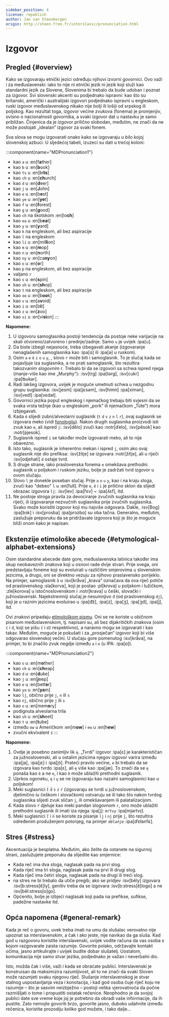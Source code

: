 ```yaml
---
sidebar_position: 4
license: republish
author: Jan van Steenbergen
origin: http://steen.free.fr/interslavic/pronunciation.html
---
```


# Izgovor

## Pregled \{#overview}

Kako se izgovaraju etnički jezici određuju njihovi izvorni govornici. Ovo važi i za međuslavenski: iako to nije ni etnički jezik ni jezik koji služi kao standardni jezik za Slovene, Slovenima bi trebalo da bude udoban i poznat za izgovor. Svi slovenski akcenti su podjednako ispravni: kao što su britanski, američki i australijski izgovori podjednako ispravni u engleskom, ruski izgovor međuslavenskog nikako nije bolji ili lošiji od srpskog ili poljskog. Kao rezultat toga, izgovor većine zvukova (fonema) je promjenjiv, ovisno o nacionalnosti govornika, a svaki izgovor dat u nastavku je samo približan. Činjenica da je izgovor prilično slobodan, međutim, ne znači da ne može postojati „idealan” izgovor za svaki fonem.

Sva slova se mogu izgovarati onako kako se izgovaraju u bilo kojoj slovenskoj azbuci. U sljedećoj tabeli, izuzeci su dati u trećoj koloni:

:::component{name="MDPronunciation1"}
- kao `a` u :en[f**a**ther]
- kao `b` u :en[**b**ook]
- kao `ts` u :en[bi**ts**]
- kao `ch` u :en[**ch**urch]
- kao `d` u :en[**d**eer]
- kao `j` u :en[**J**ohn]
- kao `e` u :en[b**e**st]
- kao `ye` u :en[**ye**t]
- kao `f` u :en[**f**orest]
- kao `g` u :en[**g**ood]
- kao `ch` na škotskom :en[lo**ch**]
- kao `ea` u :en[b**ea**t]
- kao `y` u :en[**y**ard]
- kao `k` na engleskom, ali bez aspiracije
- kao `l` na engleskom
- kao `li` u :en[mil**li**on]
- kao `m` u :en[**m**op]
- kao `n` u :en[**n**orth]
- kao `ny` u :en[ca**ny**on]
- kao `o` u :en[**o**r]
- kao `p` na engleskom, ali bez aspiracije
- valjano `r`
- kao `s` u :en[**s**pin]
- kao `sh` u :en[**sh**op]
- kao `t` na engleskom, ali bez aspiracije
- kao `oo` u :en[b**oo**k]
- kao `v` u :en[a**v**oid]
- kao `i` u :en[b**i**t]
- kao `z` u :en[**z**oo]
- kao `si` u :en[vi**si**on]
:::

**Napomene:**

1. U izgovoru samoglasnika postoji tendencija da postoje neke varijacije na skali otvoreno/zatvoreno i prednje/zadnje. Samo `u` je uvijek :ipa[u].
2. Da biste izbegli nejasnoće, treba izbegavati akanje (izgovaranje nenaglašenih samoglasnika kao :ipa[ɑ] ili :ipa[ə] u ruskom).
3. Osim `a` `e` `ě` `i` `o` `u` `y`, , slovo `r` može biti i samoglasnik. To je slučaj kada se pojavljuje iza suglasnika, a ne prati samoglasnik, što rezultira takozvanim _slogovnim r_. Trebalo bi da se izgovori sa schwa ispred njega (manje-više kao ime „Murphy”): :isv[trg] :ipa[tərg], :isv[cukr] :ipa[ʦukər].
4. Radi lakšeg izgovora, uvijek je moguće umetnuti schwa u nezgodnu grupu suglasnika: :isv[jesm] :ipa[jɛsǝm], :isv[himn] :ipa[ximǝn], :isv[vedl] :ipa[vɛdǝl].
5. Govornici jezika poput engleskog i njemačkog trebaju biti svjesni da se svaka vrsta težnje (kao u engleskom „pork” ili njemačkom „Tüte”) mora izbjegavati.
6. Kada `ě` slijedi zubni/alveolarni suglasnik (`t` `d` `s` `z` `n` `l` `r`), ovaj suglasnik se izgovara meko (vidi [fonologiju][1]). Nakon drugih suglasnika proizvodi isti zvuk kao `e`, ali ispred `j`: :isv[dělo] zvuči kao :notr[ďelo], :isv[pěsok]  kao :notr[pjesok].
7. Suglasnik ispred `i` se također može izgovarati meko, ali to nije obavezno.
8. Isto tako, suglasnik je inherentno mekan i ispred `j`, osim ako ovaj suglasnik nije dio prefiksa: :isv[žitje] se izgovara :notr[žiťje], ali u riječi :isv[odjehati] `d` ostaje tvrd.
9. S druge strane, iako praslovenska fonema `e` omekšava prethodni suglasnik u poljskom i ruskom jeziku, bolje je zadržati tvrd izgovor u ovom slučaju.
10. Slovo `l` je donekle poseban slučaj. Prije `a` `o` `u` `y`,  kao i na kraju sloga, zvuči kao "debeo" `l` u :en[full]. Prije `e`, `ě`  i `i` je prilično sklon da slijedi obrazac izgovora `lj`: :isv[lev] :ipa[lʲɛv]  \~ :ipa[ʎɛf], itd.
11. Ne postoje stroga pravila za devociranje zvučnih suglasnika na kraju riječi, ili izgovaranje nezvučnih suglasnika prije zvučnih suglasnika. Svako može koristiti izgovor koji mu najviše odgovara. Dakle, :isv[Bog] :ipa[bɔk]  i :isv[prosba] :ipa[prɔzbɑ]  su oba tačna. Generalno, međutim, zaslužuje preporuku da se pridržavate izgovora koji je što je moguće bliži onom kako je napisan.

## Ekstenzije etimološke abecede \{#etymological-alphabet-extensions}

Osim standardne abecede date gore, međuslavenska latinica također ima skup neobaveznih znakova koji u osnovi rade dvije stvari. Prije svega, oni predstavljaju foneme koji su evoluirali u različitim smjerovima u slovenskim jezicima, a drugo, oni se direktno vezuju za njihovo praslavensko porijeklo. Na primjer, samoglasnik `å` u :isv[kråva] „krava” označava da ova riječ potiče od praslovenskog :sla[korva], koji je postao :pl[krova] u poljskom i lužičkom, :zle[korova] u istočnoslovenskom i :notr[krava] u češki, slovački i južnoslavenski. Najekstremniji slučaj je nesumnjivo `đ` (od praslovenskog `dj`), koji je u raznim jezicima evoluirao u :ipa[d͡z], :ipa[z], :ipa[ʒ], :ipa[ʒd], :ipa[j],  itd.

Ovi znakovi pripadaju [etimološkom pismu][2]. Oni se ne koriste u običnom pisanom međuslavenskom, tj. napisani su, ali bez dijakritičkih znakova (osim `ć` i `đ`, koji se pišu `č` i `dž` respektivno), a naravno mogu se izgovarati i kao takav. Međutim, moguće je pokušati i za „prosječan“ izgovor koji bi više odgovarao slovenskoj većini. U slučaju gore pomenutog :isv[kråva], na primjer, to bi značilo zvuk negdje između `a` i `o` (u IPA: :ipa[ɒ]).

:::component{name="MDPronunciation2"}
- kao `o` u :en[m**o**ther]
- kao `ch` u :en[**ch**eap]
- kao `d` u :en[**d**uke]
- kao `j` u :en[**j**eep]
- kao `e` u :en[bett**e**r]
- kao `ya` u :en[**ya**m]
- kao `lj`, obično prije `j`, `n`  ili `s`
- kao `nj`, obično prije `j` ili `s`
- kao `o` u :en[mem**o**ry]
- podignuta alveolarna trila
- kao `sh` u :en[**sh**eet]
- kao `t` u :en[**t**ube]
- između `ow` u Američkom :en[m**ow**] i `ew` u :en[h**ew**]
- zvučni ekvivalent `ś`
:::

**Napomene:**

1. Ovdje je posebno zanimljiv lik `ę`. „Tvrdi” izgovor :ipa[ɛ] je karakterističan za južnoslovenski, ali u ostalim jezicima njegov izgovor varira između :ipa[ja], :ipa[jɛ]  i :ipa[jɔ̃]. Prateći pravilo većine, `e` bi trebalo da se izgovara kao tvrdo :ipa[ɛ], ali `ę` više kao :ipa[jæ]. To znači da se `ę` ponaša kao `ě` a ne `e`, i kao `ě` može ublažiti prethodni suglasnik.
2. Uprkos ogoneku, `ę` i `ų` se ne izgovaraju kao nazalni samoglasnici kao u poljskom!
3. Meki suglasnici `t́` `d́` `ś` `ź` `ŕ`  (izgovaraju se tvrdi u južnoslovenskom, djelimično iu češkom i slovačkom) ostvaruju se ili tako što nakon tvrdog suglasnika slijedi zvuk sličan `j`, ili omekšavanjem ili palatalizacijom.
4. Kada slovo `ŕ` djeluje kao meki pandan slogovnom `r`, ono može ublažiti prethodni suglasnik ili imati iza njega :ipa[j]: _`mŕtvy`_ :ipa[mjǝrtvɪ].
5. Meki suglasnici `ľ` i `ń` se koriste za pisanje `lj` i `nj` prije `j`, što rezultira određenim produženjem potonjeg, na primjer _`dělańje`_ :ipa[dʲɛɫanʲĭɛ].

## Stres \{#stress}

Akcentuacija je besplatna. Međutim, ako želite da ostanete na sigurnoj strani, zaslužujete preporuku da slijedite kao smjernice:

- Kada reč ima dva sloga, naglasak pada na prvi slog.
- Kada riječ ima tri sloga, naglasak pada na prvi ili drugi slog.
- Kada riječ ima četiri sloga, naglasak pada na drugi ili treći slog.
- na stres ne bi trebalo da utiče pregib; ako se pridjev :isv[běly] izgovara :isv[b:stress[ě]ly], genitiv treba da se izgovara :isv[b:stress[ě]logo] a ne :isv[běl:stress[o]go].
- Općenito, bolje je izbjeći naglasak koji pada na prefikse, sufikse, padežne nastavke itd.

## Opća napomena \{#general-remark}

Kada je reč o govoru, uvek treba imati na umu da slušalac verovatno nije upoznat sa interslavenskim, a čak i ako jeste, nije navikao da ga sluša. Kad god u razgovoru koristite interslavenski, uvijek vodite računa da vas osoba s kojom razgovarate zaista razumije. Govorite polako, održavajte kontakt očima, jasno artikulirajte i uvijek budite dobar slušatelj. Uostalom, komunikacija nije samo stvar jezika, podjednako je važan i neverbalni dio.

Isto, možda čak i više, važi i kada se obraćate publici. Interslavenski je konstruisan da maksimizira razumljivost, ali to ne znači da svaki Sloven može razumjeti svaku njegovu riječ. Slušanje interslavenskog je stvar stalnog uspostavljanja veza i konotacija, i kad god osoba čuje riječ koju ne razumije – što je sasvim neizbježno – postoji velika vjerovatnoća da počne razmišljati o tome i propustiti ostatak rečenice. Neophodno je da svojoj publici date sve vreme koje joj je potrebno da obradi vaše informacije, da ih pustite. Zato nemojte govoriti brzo, govorite jasno, duboko udahnite između rečenica, koristite prozodiju koliko god možete, i tako dalje...

[1]: ./phonology.md#hard_and_soft

[2]: orthography.md#etymological_alphabet
